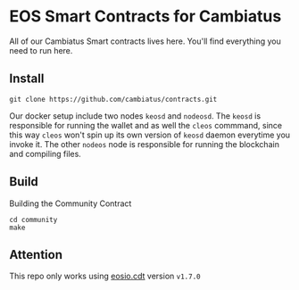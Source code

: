 # EOS Smart Contracts for Cambiatus

All of our Cambiatus Smart contracts lives here. You'll find everything you need to run here.

## Install

```
git clone https://github.com/cambiatus/contracts.git
```

Our docker setup include two nodes `keosd` and `nodeosd`. The `keosd` is responsible for running the wallet and as well the `cleos` commmand, since this way `cleos` won't spin up its own version of `keosd` daemon everytime you invoke it. The other `nodeos` node is responsible for running the blockchain and compiling files.

## Build

Building the Community Contract

```
cd community
make
```

## Attention

This repo only works using [eosio.cdt](https://github.com/EOSIO/eosio.cdt/releases/tag/v1.7.0) version `v1.7.0`
